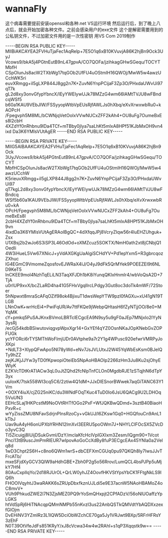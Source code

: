 # wannaFly
这个病毒需要提前安装openssl和各种.net VS运行环境
然后运行后，到了晚上八点后，就会开始加密各种文件。之前会感染用户的exe文件
这个是解密需要用到的公私钥文件，不过加密文件用的是一次性密钥
用VS Com 2019制作

-----BEGIN RSA PUBLIC KEY-----
MIIBiAKCAYEA2FVHuTjaFec1AqRelp+7E5O1q6xB10KVuvjA86K2hjBn9Ock3UyJ
Vcows9/bkA5j4PGtnEutB9nL47gpvA/CO7QOFa/jzihkagGHwSGequ/TOCYTMbfH
CSpOlunJs8acW2TXbWg17tqGOb2UfFU4uOStmIH16QWOj/MwW5w4awzUCchWK5ri
euvXRmgg+iI5gLXP844J8gg2n7K+ZuvN6YnpPCijaF3Zp3O/PHxdaUWvUi97qT7k
gL2d8xy3onvGfypYbncX/IEyYWEIywUJk78MZzG4wm66lAMtTVJU8wFBndcqWSf5
b60a1KAU9VEbJIW/FSSyyopWtbVpEUsRjfAWLJs0hXbq/eXvXrwxwbRu0+kAOPcH
/Fpegvph5M8ML/bCWNjqVetOoIxVVwNUCxZFF2kAh4+OU8uFg7OumeBxEs8l2cbH
4XZdYf0nRhbnu9lDa4TCf+mTBby0jIya7saLhKt5mlxA8HPf51KJbMxOH9vn4ixd
Da3K6YMIsVUtAgER
-----END RSA PUBLIC KEY-----

-----BEGIN RSA PRIVATE KEY-----
MIIG5AIBAAKCAYEA2FVHuTjaFec1AqRelp+7E5O1q6xB10KVuvjA86K2hjBn9Ock
3UyJVcows9/bkA5j4PGtnEutB9nL47gpvA/CO7QOFa/jzihkagGHwSGequ/TOCYT
MbfHCSpOlunJs8acW2TXbWg17tqGOb2UfFU4uOStmIH16QWOj/MwW5w4awzUCchW
K5rieuvXRmgg+iI5gLXP844J8gg2n7K+ZuvN6YnpPCijaF3Zp3O/PHxdaUWvUi97
qT7kgL2d8xy3onvGfypYbncX/IEyYWEIywUJk78MZzG4wm66lAMtTVJU8wFBndcq
WSf5b60a1KAU9VEbJIW/FSSyyopWtbVpEUsRjfAWLJs0hXbq/eXvXrwxwbRu0+kA
OPcH/Fpegvph5M8ML/bCWNjqVetOoIxVVwNUCxZFF2kAh4+OU8uFg7OumeBxEs8l
2cbH4XZdYf0nRhbnu9lDa4TCf+mTBby0jIya7saLhKt5mlxA8HPf51KJbMxOH9vn
4ixdDa3K6YMIsVUtAgERAoIBgQC+4dXfqqJPj8VcryZIqw56r4IuEHZUhguk+Zsx
U1XBsj2b2wJo6S3iSP3L46OdOd+oXMZcuz5SOKTX/NmH0ath2xt8jCNbjQ1OedIi
4W3iHueL5Vw67XNicJ+yVdAXGKgUaAlgiSCHdYV+Pd1epYxm5+R3gbrcqozZXhuc
IG4EGmC9VmomeZqosfovEJWRaX4IJ/O4yJ9dFk5QrMYek9POEEZEI9t6NLD9KeT5
InCKEE9mol4NzhTqELiLN3TaqXFJDh1bK8iYunqQKIxHnmlr4/wbVoQsA2D+7TjA
u0rIUP9xvX/bcZLaRD4ha41G5FHxVgqIIrcLPdgy3Gut8oc3doTk4mWF/72Stoer
5hNpwxt8mraScAFqOZif98ok4BjixuT1dwsWepYTW9pzI0fAGXu+xU41gN19TLGB
LNnOwK+wrHcEi4+PwiFqUR/Av7ttFKQe9jWebpQHtasH6fZyNTjjOO/8e0+MYqMK
cY+pmkq5PuSAJKnxBVmoLBRTclECgcEA9N9sy5u9gF0aJEp7MNjxlo2lYyN3ysRj
/ecGj54kdbBSiwutoviqgvpWpxXgr14+GxYEf4qYZ0OsnNKaJOpKNebGvZOPFUGk
ycYFORci6rTYSMThWoFImjUDr0AVtphe9a7r2Y1g4WPusc920efwrVMRPyJoXKpi
+NdLT3+XlypQFwApo5Nl78yWd+eNv7JsJVLUtxJ2W45YqWbEsKsm0BJelQTy9hZZ
zejKJKjJJYw3yTD0fKpwopiOteiEbSNpAoHBAOIp2266zHm3Ju8Ku2sjOhyEWlyK
EZKVcTDtKrATIACw3qL0uJtZQhd2fcNlpTnfCLOn0MgdbRJE1zSTqjhN6dTpY3yx
uuloxK/7tsk558WI3cq5C6/2ztiw4Q1dM+JJxDlESnorBWwek7aqGiTANC63Y1Vm
+0OXY4iuX/cjZG25niKC/du3WNdFOqTKuc4TuD0Io6JsU6QACg9U2LDHOq5VuUN3
EEHcSLaj1HKPcstM9NoOVtRHTfOGo2PxF+WfJQKBwQDmd+3sztB40BiaoHPxvR+c
wYyZissZMU8NFavSdrjnPInsRzoCy+vGkUJ/I6ZKsw1Gq0+HGQfouCn9AnL1kTbJ
Uav9uA4yH6onUPXbYRHN12ImXvI3EERU5poOWm7J+NHYLClFOcSX5ZVcDo3yvC3Q
Ti5Zicuigj8IUijDSukGvml/DzY/mclaKfcHcIVpIGXIxm3Zesm/lQgm90+1Vcot
Pnci13tB9uscJmPmRIEUR7wIpovAoGoCcXdBy8fuP3ECgcEAx45YNIa0a2Velq8d
1wD3Chpt2S6H+c8no6QWm1wrS+dbCEFXmCGUq0pu97QKQh8ly7IwsJJvTFrcATb/
mxeSFjdXyGCV3QIW9aHdhGBE+Zbh0P2g5o56Rrov/LumQCL4bsPJPp5uMjkY7Hf4
80AuCxpIlqYo/2d18RJUrOL+QrLW0yhJZ4OovfHKVStYpsYbCK1FFtgNkLS9lQ6h
FHOOIVqyhtJ3waRAKK6sZRUpDbxfkznUJLdi5e9E37acnW5NAoHBAMoZ4oC8mvV+
VUh9PhkudZWE2l7N3ZjsMEZ0PQ9rYoSmQHxpjt2CPfADzV/56oNlUOaffzYpLGKS
htVdSpRj6HiTNAcqpQMmNMPb55nKvzI3us22AnbQSTkQMVdtYbAQDXxzexfGIOjm
DvEHiNV3YZmIRz3L1IQW5DciObWZchCE70ga5Jy1VRJwt9BXp/5RFrHFRsY3zEhF
N0T39OtVfeJdFs851KRyY/xJ8cVcwa34w4w2RAhI+s1qP3Xqqstk9w==
-----END RSA PRIVATE KEY-----
